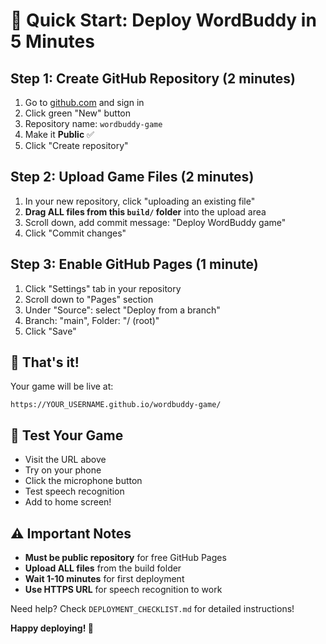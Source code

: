 # 🚀 Quick Start: Deploy WordBuddy in 5 Minutes

## Step 1: Create GitHub Repository (2 minutes)
1. Go to [github.com](https://github.com) and sign in
2. Click green "New" button
3. Repository name: `wordbuddy-game`
4. Make it **Public** ✅
5. Click "Create repository"

## Step 2: Upload Game Files (2 minutes)
1. In your new repository, click "uploading an existing file"
2. **Drag ALL files from this `build/` folder** into the upload area
3. Scroll down, add commit message: "Deploy WordBuddy game"
4. Click "Commit changes"

## Step 3: Enable GitHub Pages (1 minute)
1. Click "Settings" tab in your repository
2. Scroll down to "Pages" section
3. Under "Source": select "Deploy from a branch"
4. Branch: "main", Folder: "/ (root)"
5. Click "Save"

## 🎯 That's it!
Your game will be live at:
```
https://YOUR_USERNAME.github.io/wordbuddy-game/
```

## 📱 Test Your Game
- Visit the URL above
- Try on your phone
- Click the microphone button
- Test speech recognition
- Add to home screen!

## ⚠️ Important Notes
- **Must be public repository** for free GitHub Pages
- **Upload ALL files** from the build folder
- **Wait 1-10 minutes** for first deployment
- **Use HTTPS URL** for speech recognition to work

Need help? Check `DEPLOYMENT_CHECKLIST.md` for detailed instructions!

**Happy deploying! 🎉**
